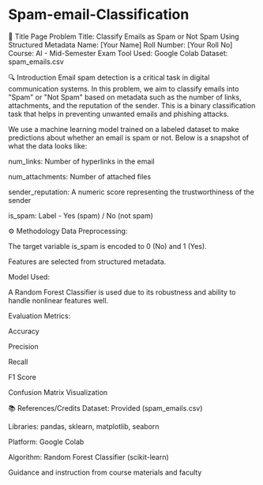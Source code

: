 # Spam-email-Classification 
📄 Title Page
Problem Title: Classify Emails as Spam or Not Spam Using Structured Metadata
Name: [Your Name]
Roll Number: [Your Roll No]
Course: AI - Mid-Semester Exam
Tool Used: Google Colab
Dataset: spam_emails.csv

🔍 Introduction
Email spam detection is a critical task in digital communication systems. In this problem, we aim to classify emails into "Spam" or "Not Spam" based on metadata such as the number of links, attachments, and the reputation of the sender. This is a binary classification task that helps in preventing unwanted emails and phishing attacks.

We use a machine learning model trained on a labeled dataset to make predictions about whether an email is spam or not. Below is a snapshot of what the data looks like:

num_links: Number of hyperlinks in the email

num_attachments: Number of attached files

sender_reputation: A numeric score representing the trustworthiness of the sender

is_spam: Label - Yes (spam) / No (not spam)

⚙️ Methodology
Data Preprocessing:

The target variable is_spam is encoded to 0 (No) and 1 (Yes).

Features are selected from structured metadata.

Model Used:

A Random Forest Classifier is used due to its robustness and ability to handle nonlinear features well.

Evaluation Metrics:

Accuracy

Precision

Recall

F1 Score

Confusion Matrix Visualization

📚 References/Credits
Dataset: Provided (spam_emails.csv)

Libraries: pandas, sklearn, matplotlib, seaborn

Platform: Google Colab

Algorithm: Random Forest Classifier (scikit-learn)

Guidance and instruction from course materials and faculty
